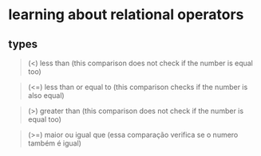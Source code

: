 # learning about relational operators
## types

> (<) less than (this comparison does not check if the number is equal too)

> (<=) less than or equal to (this comparison checks if the number is also equal)

> (>) greater than (this comparison does not check if the number is equal too)

> (>=) maior ou igual que (essa comparação verifica se o numero também é igual)
  
     